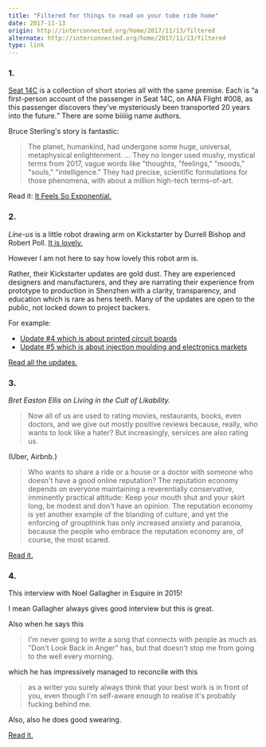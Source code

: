```yaml
---
title: "Filtered for things to read on your tube ride home"
date: 2017-11-13
origin: http://interconnected.org/home/2017/11/13/filtered
alternate: http://interconnected.org/home/2017/11/13/filtered
type: link
---
```


<div><h3>1.</h3>
<p><a href="http://seat14c.com">Seat 14C</a> is a collection of short stories all with the same premise. Each is <q>a first-person account of the passenger in Seat 14C, on ANA Flight #008, as this passenger discovers they've mysteriously been transported 20 years into the future.</q> There are some biiiiig name authors.</p>
<p>Bruce Sterling's story is fantastic:</p>
<blockquote>
<p>The planet, humankind, had undergone some huge, universal, metaphysical enlightenment. ... They no longer used mushy, mystical terms from 2017, vague words like &quot;thoughts, &quot;feelings,&quot; &quot;moods,&quot; &quot;souls,&quot; &quot;intelligence.&quot; They had precise, scientific formulations for those phenomena, with about a million high-tech terms-of-art.</p>
</blockquote>
<p>Read it: <a href="http://seat14c.com/future_ideas/06E">It Feels So Exponential.</a></p>
<h3>2.</h3>
<p><em>Line-us</em> is a little robot drawing arm on Kickstarter by Durrell Bishop and Robert Poll. <a href="https://www.line-us.com">It is lovely.</a></p>
<p>However I am not here to say how lovely this robot arm is.</p>
<p>Rather, their Kickstarter updates are gold dust. They are experienced designers and manufacturers, and they are narrating their experience from prototype to production in Shenzhen with a clarity, transparency, and education which is rare as hens teeth. Many of the updates are open to the public, not locked down to project backers.</p>
<p>For example:</p>
<ul>
<li><a href="https://www.kickstarter.com/projects/line-us/line-us-the-little-robot-drawing-arm/posts/1932395">Update #4 which is about printed circuit boards</a></li>
<li><a href="https://www.kickstarter.com/projects/line-us/line-us-the-little-robot-drawing-arm/posts/1967520">Update #5 which is about injection moulding and electronics markets</a></li>
</ul>
<p><a href="https://www.kickstarter.com/projects/line-us/line-us-the-little-robot-drawing-arm/updates">Read all the updates.</a></p>
<h3>3.</h3>
<p><em>Bret Easton Ellis on Living in the Cult of Likability.</em></p>
<blockquote>
<p>Now all of us are used to rating movies, restaurants, books, even doctors, and we give out mostly positive reviews because, really, who wants to look like a hater? But increasingly, services are also rating us.</p>
</blockquote>
<p>(Uber, Airbnb.)</p>
<blockquote>
<p>Who wants to share a ride or a house or a doctor with someone who doesn't have a good online reputation? The reputation economy depends on everyone maintaining a reverentially conservative, imminently practical attitude: Keep your mouth shut and your skirt long, be modest and don't have an opinion. The reputation economy is yet another example of the blanding of culture, and yet the enforcing of groupthink has only increased anxiety and paranoia, because the people who embrace the reputation economy are, of course, the most scared.</p>
</blockquote>
<p><a href="https://www.nytimes.com/2015/12/08/opinion/bret-easton-ellis-on-living-in-the-cult-of-likability.html">Read it.</a></p>
<h3>4.</h3>
<p>This interview with Noel Gallagher in Esquire in 2015!</p>
<p>I mean Gallagher always gives good interview but this is great.</p>
<p>Also when he says this</p>
<blockquote>
<p>I'm never going to write a song that connects with people as much as &quot;Don't Look Back in Anger&quot; has, but that doesn't stop me from going to the well every morning.</p>
</blockquote>
<p>which he has impressively managed to reconcile with this</p>
<blockquote>
<p>as a writer you surely always think that your best work is in front of you, even though I'm self-aware enough to realise it's probably fucking behind me.</p>
</blockquote>
<p>Also, also he does good swearing.</p>
<p><a href="http://noel-gallagher.esquire.co.uk">Read it.</a></p></div>